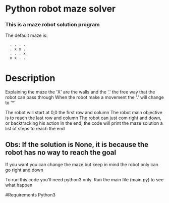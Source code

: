 # Python robot maze solver

### This is a maze robot solution program

  The default maze is:
  ```
    . . . .
    . x x .
    . . . x
    x x . .
  ```

# Description
  Explaining the maze the 'X' are the walls and the '.' the free way that the robot can pass through
  When the robot make a movement the '.' will change to '*'

  The robot will start at 0,0 the first row and column
  The robot main objective is to reach the last row and column
  The robot can just com right and down, or backtracking his action
  In the end, the code will print the maze solution a list of steps to reach the end

## Obs: If the solution is None, it is because the robot has no way to reach the goal

  If you want you can change the maze but keep in mind the robot only can go right and down

  To run this code you'll need python3 only.
  Run the main file (main.py) to see what happen

#Requirements
  Python3
